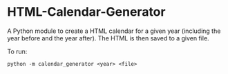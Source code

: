 # HTML-Calendar-Generator

A Python module to create a HTML calendar for a given year (including the year before and the year after). The HTML is then saved to a given file.

To run:
```
python -m calendar_generator <year> <file>
```